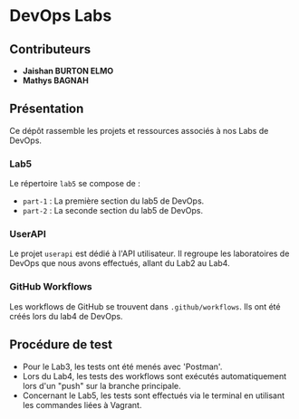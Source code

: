 # DevOps Labs

## Contributeurs

- **Jaishan BURTON ELMO**
- **Mathys BAGNAH**

## Présentation

Ce dépôt rassemble les projets et ressources associés à nos Labs de DevOps.

### Lab5

Le répertoire `lab5` se compose de :

- `part-1` : La première section du lab5 de DevOps.
- `part-2` : La seconde section du lab5 de DevOps.

### UserAPI

Le projet `userapi` est dédié à l'API utilisateur. Il regroupe les laboratoires de DevOps que nous avons effectués, allant du Lab2 au Lab4.

### GitHub Workflows

Les workflows de GitHub se trouvent dans `.github/workflows`. Ils ont été créés lors du lab4 de DevOps.

## Procédure de test

- Pour le Lab3, les tests ont été menés avec 'Postman'.
- Lors du Lab4, les tests des workflows sont exécutés automatiquement lors d'un "push" sur la branche principale.
- Concernant le Lab5, les tests sont effectués via le terminal en utilisant les commandes liées à Vagrant.
